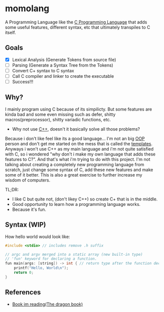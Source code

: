 # momolang

A Programming Language like the [C Programming Language](https://en.wikipedia.org/wiki/C_(programming_language)) that adds some useful features, different syntax, etc that ultimately transpiles to C itself.

## Goals

- [x] Lexical Analysis (Generate Tokens from source file)
- [ ] Parsing (Generate a Syntax Tree from the Tokens)
- [ ] Convert C+ syntax to C syntax
- [ ] Call C compiler and linker to create the executable
- [ ] Success!!!

## Why?

I mainly program using C because of its simpilicty. But some features are kinda bad and some even missing such as defer, shitty macros(preprocessor), shitty variadic functions, etc.

- Why not use [C++](https://en.wikipedia.org/wiki/C%2B%2B), doesn't it basically solve all those problems?

Because i don't like feel like its a good language... I'm not an big [OOP](https://en.wikipedia.org/wiki/Object-oriented_programming) person and don't get me started on the mess that is called the [templates](https://en.wikipedia.org/wiki/Template_(C%2B%2B)). Anyways i won't use C++ as my main language and i'm not quite satisfied with C, so i wondered "why don't i make my own language that adds these features to C?". And that's what i'm trying to do with this project. I'm not talking about creating a completely new programming language from scratch, just change some syntax of C, add these new features and make some of it better. This is also a great exercise to further increase my wisdom of computers.

TL;DR:
- I like C but quite not, (don't likey C++) so create C+ that is in the middle.
- Good opportunity to learn how a programming language works.
- Because it's fun.

## Syntax (WIP)

How hello world would look like:
```C
#include <stdio> // includes remove .h suffix

// argc and argv merged into a static array (new built-in type)
// 'fun' keyword for declaring a function.
fun main(args: [string]) -> int { // return type after the function decl.
    printf("Hello, World\n");
    return 0;
}

```

## References

- [Book im reading(The dragon book)](https://drive.google.com/file/d/0B1MogsyNAsj9elVzQWR5NWVTSVE/view?pli=1&resourcekey=0-zoBDMpzTafr6toxDuQLNUg)
